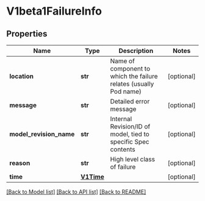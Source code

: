# V1beta1FailureInfo

## Properties
Name | Type | Description | Notes
------------ | ------------- | ------------- | -------------
**location** | **str** | Name of component to which the failure relates (usually Pod name) | [optional] 
**message** | **str** | Detailed error message | [optional] 
**model_revision_name** | **str** | Internal Revision/ID of model, tied to specific Spec contents | [optional] 
**reason** | **str** | High level class of failure | [optional] 
**time** | [**V1Time**](V1Time.md) |  | [optional] 

[[Back to Model list]](../sdk_doc.md#documentation-for-models) [[Back to API list]](../sdk_doc.md#documentation-for-api-endpoints) [[Back to README]](../sdk_doc.md)



